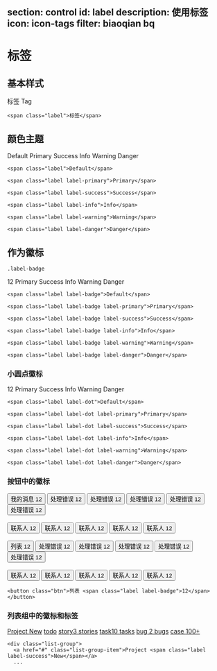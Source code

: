 ﻿section: control
id: label
description: 使用标签
icon: icon-tags
filter: biaoqian bq
---

# 标签

## 基本样式

<div class="example">
  <span class="label">标签</span>
  <span class="label label-primary">Tag</span>
</div>

```
<span class="label">标签</span>
```

## 颜色主题

<div class="example">
  <span class="label">Default</span>
  <span class="label label-primary">Primary</span>
  <span class="label label-success">Success</span>
  <span class="label label-info">Info</span>
  <span class="label label-warning">Warning</span>
  <span class="label label-danger">Danger</span>
</div>

```
<span class="label">Default</span>
```

```
<span class="label label-primary">Primary</span>
```

```
<span class="label label-success">Success</span>
```

```
<span class="label label-info">Info</span>
```

```
<span class="label label-warning">Warning</span>
```

```
<span class="label label-danger">Danger</span>
```

## 作为徽标

`.label-badge`

<div class="example">
  <span class="label label-badge">12</span> <span class="label label-badge label-primary">Primary</span> <span class="label label-badge label-success">Success</span> <span class="label label-badge label-info">Info</span> <span class="label label-badge label-warning">Warning</span> <span class="label label-badge label-danger">Danger</span>
</div>

```
<span class="label label-badge">Default</span>
```

```
<span class="label label-badge label-primary">Primary</span>
```

```
<span class="label label-badge label-success">Success</span>
```

```
<span class="label label-badge label-info">Info</span>
```

```
<span class="label label-badge label-warning">Warning</span>
```

```
<span class="label label-badge label-danger">Danger</span>
```

### 小圆点徽标

<div class="example">
    <span class="label label-dot">12</span> <span class="label label-dot label-info">Primary</span> <span class="label label-dot label-info">Success</span> <span class="label label-dot label-info">Info</span> <span class="label label-dot label-warning">Warning</span> <span class="label label-dot label-danger">Danger</span>
  </div>

```
<span class="label label-dot">Default</span>
```

```
<span class="label label-dot label-primary">Primary</span>
```

```
<span class="label label-dot label-success">Success</span>
```

```
<span class="label label-dot label-info">Info</span>
```

```
<span class="label label-dot label-warning">Warning</span>
```

```
<span class="label label-dot label-danger">Danger</span>
```

### 按钮中的徽标

<div class="example">
  <button class="btn">我的消息 <span class="label label-badge">12</span></button>
  <button class="btn">处理错误 <span class="label label-badge label-primary">12</span></button> <button class="btn">处理错误
  <span class="label label-badge label-success">12</span></button>
  <button class="btn">处理错误 <span class="label label-badge label-info">12</span></button> <button class="btn">处理错误
  <span class="label label-badge label-warning">12</span></button>
  <button class="btn">处理错误 <span class="label label-badge label-danger">12</span></button>
  <br>
  <br>
  <button class="btn btn-primary">联系人 <span class="label label-badge">12</span></button> <button class="btn btn-success">联系人
  <span class="label label-badge">12</span></button> <button class="btn btn-info">联系人 <span class="label label-badge">12</span></button>
  <button class="btn btn-warning">联系人 <span class="label label-badge">12</span></button> <button class="btn btn-danger">联系人
  <span class="label label-badge">12</span></button>
  <br>
  <br>
  <button class="btn">列表 <span class="label label-dot">12</span></button>
  <button class="btn">处理错误 <span class="label label-dot label-primary">12</span></button> <button class="btn">处理错误
  <span class="label label-dot label-success">12</span></button> <button class="btn">处理错误 <span class="label label-dot label-info">12</span></button>
  <button class="btn">处理错误 <span class="label label-dot label-warning">12</span></button> <button class="btn">处理错误
  <span class="label label-dot label-danger">12</span></button>
  <br>
  <br>
  <button class="btn btn-primary">联系人 <span class="label label-dot">12</span></button> <button class="btn btn-success">联系人
  <span class="label label-dot">12</span></button> <button class="btn btn-info">联系人 <span class="label label-dot">12</span></button>
  <button class="btn btn-warning">联系人 <span class="label label-dot">12</span></button> <button class="btn btn-danger">联系人
  <span class="label label-dot">12</span></button>
</div>

```
<button class="btn">列表 <span class="label label-badge">12</span></button>
```

### 列表组中的徽标和标签

<div class="example">
  <div class="list-group">
    <a href="#" class="list-group-item">Project <span class="label label-success">New</span></a>
    <a href="#" class="list-group-item">todo</a>
    <a href="#" class="list-group-item">story<span class="label label-badge label-primary">3 stories</span></a>
    <a href="#" class="list-group-item">task<span class="label label-info label-badge pull-right">10 tasks</span></a>
    <a href="#" class="list-group-item">bug <span class="label label-badge label-warning">2 bugs</span></a>
    <a href="#" class="list-group-item">case <span class="label label-badge label-danger pull-right">100+</span></a>
  </div>
</div>

```
<div class="list-group">
  <a href="#" class="list-group-item">Project <span class="label label-success">New</span></a>
  ...
```
